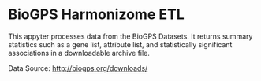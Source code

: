 # BioGPS Harmonizome ETL

This appyter processes data from the BioGPS Datasets. It returns summary statistics such as a gene list, attribute list, and statistically significant associations in a downloadable archive file.

Data Source: http://biogps.org/downloads/
